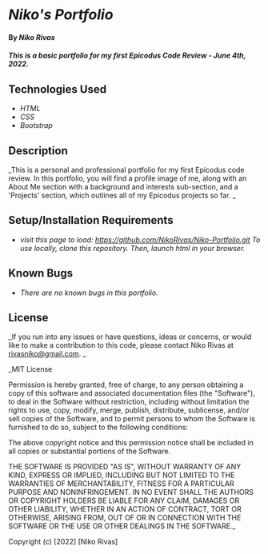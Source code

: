 # _Niko's Portfolio_

#### By _**Niko Rivas**_

#### _This is a basic portfolio for my first Epicodus Code Review - June 4th, 2022._

## Technologies Used

- _HTML_
- _CSS_
- _Bootstrap_

## Description

_This is a personal and professional portfolio for my first Epicodus code review. In this portfolio, you will find a profile image of me, along with an About Me section with a background and interests sub-section, and a 'Projects' section, which outlines all of my Epicodus projects so far. _

## Setup/Installation Requirements

- _visit this page to load: https://github.com/NikoRivas/Niko-Portfolio.git_
  _To use locally, clone this repository._
  _Then, launch html in your browser._

## Known Bugs

- _There are no known bugs in this portfolio._

## License

_If you run into any issues or have questions, ideas or concerns, or would like to make a contribution to this code, please contact Niko Rivas at rivasniko@gmail.com. _

\_MIT License

Permission is hereby granted, free of charge, to any person obtaining a copy of this software and associated documentation files (the "Software"), to deal in the Software without restriction, including without limitation the rights to use, copy, modify, merge, publish, distribute, sublicense, and/or sell copies of the Software, and to permit persons to whom the Software is furnished to do so, subject to the following conditions:

The above copyright notice and this permission notice shall be included in all copies or substantial portions of the Software.

THE SOFTWARE IS PROVIDED "AS IS", WITHOUT WARRANTY OF ANY KIND, EXPRESS OR IMPLIED, INCLUDING BUT NOT LIMITED TO THE WARRANTIES OF MERCHANTABILITY, FITNESS FOR A PARTICULAR PURPOSE AND NONINFRINGEMENT. IN NO EVENT SHALL THE AUTHORS OR COPYRIGHT HOLDERS BE LIABLE FOR ANY CLAIM, DAMAGES OR OTHER LIABILITY, WHETHER IN AN ACTION OF CONTRACT, TORT OR OTHERWISE, ARISING FROM, OUT OF OR IN CONNECTION WITH THE SOFTWARE OR THE USE OR OTHER DEALINGS IN THE SOFTWARE.\_

Copyright (c) [2022] [Niko Rivas]
